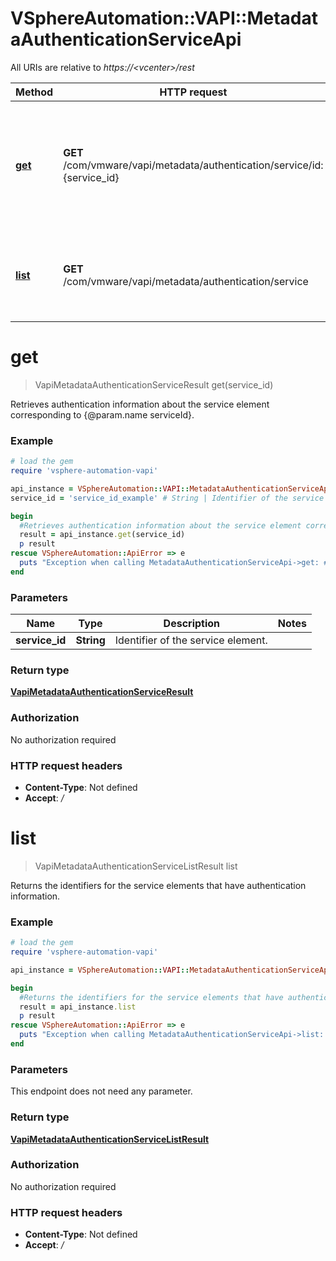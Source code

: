 # VSphereAutomation::VAPI::MetadataAuthenticationServiceApi

All URIs are relative to *https://&lt;vcenter&gt;/rest*

Method | HTTP request | Description
------------- | ------------- | -------------
[**get**](MetadataAuthenticationServiceApi.md#get) | **GET** /com/vmware/vapi/metadata/authentication/service/id:{service_id} | Retrieves authentication information about the service element corresponding to {@param.name serviceId}.
[**list**](MetadataAuthenticationServiceApi.md#list) | **GET** /com/vmware/vapi/metadata/authentication/service | Returns the identifiers for the service elements that have authentication information.


# **get**
> VapiMetadataAuthenticationServiceResult get(service_id)

Retrieves authentication information about the service element corresponding to {@param.name serviceId}.

### Example
```ruby
# load the gem
require 'vsphere-automation-vapi'

api_instance = VSphereAutomation::VAPI::MetadataAuthenticationServiceApi.new
service_id = 'service_id_example' # String | Identifier of the service element.

begin
  #Retrieves authentication information about the service element corresponding to {@param.name serviceId}.
  result = api_instance.get(service_id)
  p result
rescue VSphereAutomation::ApiError => e
  puts "Exception when calling MetadataAuthenticationServiceApi->get: #{e}"
end
```

### Parameters

Name | Type | Description  | Notes
------------- | ------------- | ------------- | -------------
 **service_id** | **String**| Identifier of the service element. | 

### Return type

[**VapiMetadataAuthenticationServiceResult**](VapiMetadataAuthenticationServiceResult.md)

### Authorization

No authorization required

### HTTP request headers

 - **Content-Type**: Not defined
 - **Accept**: */*



# **list**
> VapiMetadataAuthenticationServiceListResult list

Returns the identifiers for the service elements that have authentication information.

### Example
```ruby
# load the gem
require 'vsphere-automation-vapi'

api_instance = VSphereAutomation::VAPI::MetadataAuthenticationServiceApi.new

begin
  #Returns the identifiers for the service elements that have authentication information.
  result = api_instance.list
  p result
rescue VSphereAutomation::ApiError => e
  puts "Exception when calling MetadataAuthenticationServiceApi->list: #{e}"
end
```

### Parameters
This endpoint does not need any parameter.

### Return type

[**VapiMetadataAuthenticationServiceListResult**](VapiMetadataAuthenticationServiceListResult.md)

### Authorization

No authorization required

### HTTP request headers

 - **Content-Type**: Not defined
 - **Accept**: */*



